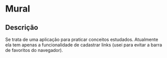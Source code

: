 # Mural

## Descrição
Se trata de uma aplicação para praticar conceitos estudados.
Atualmente ela tem apenas a funcionalidade de cadastrar links (usei para evitar a barra de favoritos do navegador). 